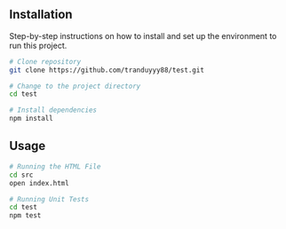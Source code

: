 ## Installation

Step-by-step instructions on how to install and set up the environment to run this project.

```bash
# Clone repository
git clone https://github.com/tranduyyy88/test.git

# Change to the project directory
cd test

# Install dependencies
npm install
```

## Usage

``` bash
# Running the HTML File
cd src
open index.html

# Running Unit Tests
cd test
npm test
```
